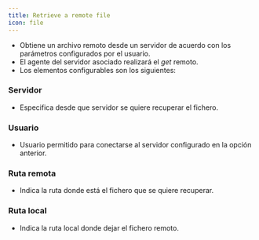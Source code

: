 ```yaml
---
title: Retrieve a remote file
icon: file
---
```

* Obtiene un archivo remoto desde un servidor de acuerdo con los parámetros configurados por el usuario.
* El agente del servidor asociado realizará el *get* remoto.
* Los elementos configurables son los siguientes:

### Servidor
* Especifica desde que servidor se quiere recuperar el fichero.

### Usuario
* Usuario permitido para conectarse al servidor configurado en la opción anterior.

### Ruta remota
* Indica la ruta donde está el fichero que se quiere recuperar.

### Ruta local
* Indica la ruta local donde dejar el fichero remoto.